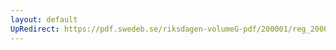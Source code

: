 ```yaml
---
layout: default
UpRedirect: https://pdf.swedeb.se/riksdagen-volumeG-pdf/200001/reg_200001/reg_200001_0285.pdf
---
```

